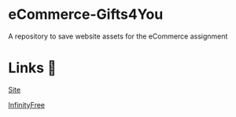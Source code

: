 # eCommerce-Gifts4You
A repository to save website assets for the eCommerce assignment

# Links 🔗

[Site](gifts4you.epizy.com)

[InfinityFree](https://app.infinityfree.net/)
